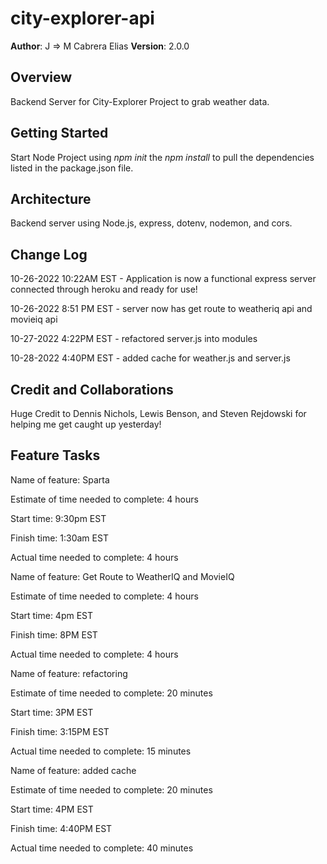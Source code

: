 # city-explorer-api


**Author**: J => M Cabrera Elias 
**Version**: 2.0.0

## Overview

Backend Server for City-Explorer Project to grab weather data.

## Getting Started

Start Node Project using *npm init* the *npm install* to pull the dependencies listed in the package.json file.

## Architecture

Backend server using Node.js, express, dotenv, nodemon, and cors.

## Change Log

10-26-2022 10:22AM EST - Application is now a functional express server connected through heroku and ready for use!

10-26-2022 8:51 PM EST - server now has get route to weatheriq api and movieiq api

10-27-2022 4:22PM EST - refactored server.js into modules

10-28-2022 4:40PM EST - added cache for weather.js and server.js

## Credit and Collaborations

Huge Credit to Dennis Nichols, Lewis Benson, and Steven Rejdowski for helping me get caught up yesterday!

## Feature Tasks

Name of feature: Sparta

Estimate of time needed to complete: 4 hours

Start time: 9:30pm EST

Finish time: 1:30am EST

Actual time needed to complete: 4 hours

Name of feature: Get Route to WeatherIQ and MovieIQ

Estimate of time needed to complete: 4 hours

Start time: 4pm EST

Finish time: 8PM EST

Actual time needed to complete: 4 hours

Name of feature: refactoring

Estimate of time needed to complete: 20 minutes

Start time: 3PM EST

Finish time: 3:15PM EST

Actual time needed to complete: 15 minutes

Name of feature: added cache

Estimate of time needed to complete: 20 minutes

Start time: 4PM EST

Finish time: 4:40PM EST

Actual time needed to complete: 40 minutes